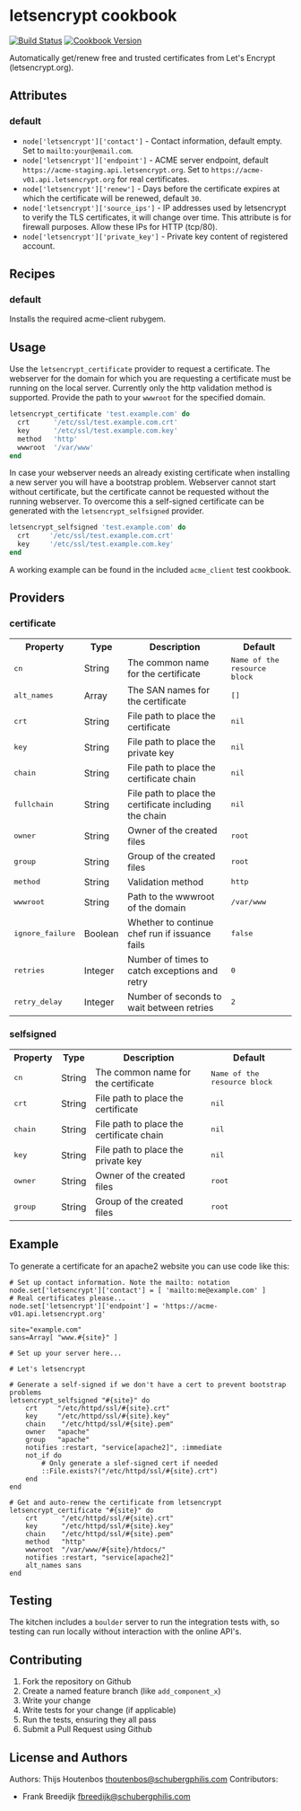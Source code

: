 letsencrypt cookbook
=============

[![Build Status](https://travis-ci.org/schubergphilis/letsencrypt.svg)](https://travis-ci.org/schubergphilis/letsencrypt)
[![Cookbook Version](https://img.shields.io/cookbook/v/letsencrypt.svg)](https://supermarket.chef.io/cookbooks/letsencrypt)

Automatically get/renew free and trusted certificates from Let's Encrypt (letsencrypt.org).

Attributes
----------
### default
* `node['letsencrypt']['contact']` - Contact information, default empty. Set to `mailto:your@email.com`.
* `node['letsencrypt']['endpoint']` - ACME server endpoint, default `https://acme-staging.api.letsencrypt.org`. Set to `https://acme-v01.api.letsencrypt.org` for real certificates.
* `node['letsencrypt']['renew']` - Days before the certificate expires at which the certificate will be renewed, default `30`.
* `node['letsencrypt']['source_ips']` - IP addresses used by letsencrypt to verify the TLS certificates, it will change over time. This attribute is for firewall purposes. Allow these IPs for HTTP (tcp/80).
* `node['letsencrypt']['private_key']` - Private key content of registered account.

Recipes
-------
### default
Installs the required acme-client rubygem.

Usage
-----
Use the `letsencrypt_certificate` provider to request a certificate. The webserver for the domain for which you are requesting a certificate must be running on the local server. Currently only the http validation method is supported. Provide the path to your `wwwroot` for the specified domain.

```ruby
letsencrypt_certificate 'test.example.com' do
  crt      '/etc/ssl/test.example.com.crt'
  key      '/etc/ssl/test.example.com.key'
  method   'http'
  wwwroot  '/var/www'
end
```

In case your webserver needs an already existing certificate when installing a new server you will have a bootstrap problem. Webserver cannot start without certificate, but the certificate cannot be requested without the running webserver. To overcome this a self-signed certificate can be generated with the `letsencrypt_selfsigned` provider.

```ruby
letsencrypt_selfsigned 'test.example.com' do
  crt     '/etc/ssl/test.example.com.crt'
  key     '/etc/ssl/test.example.com.key'
end
```

A working example can be found in the included `acme_client` test cookbook.

Providers
---------
### certificate
<table>
  <tr>
    <th>Property</th>
    <th>Type</th>
    <th>Description</th>
    <th>Default</th>
  </tr>
  <tr>
    <td><tt>cn</tt></td>
    <td>String</td>
    <td>The common name for the certificate</td>
    <td><tt>Name of the resource block</tt></td>
  </tr>
  <tr>
    <td><tt>alt_names</tt></td>
    <td>Array</td>
    <td>The SAN names for the certificate</td>
    <td><tt>[]</tt></td>
  </tr>
  <tr>
    <td><tt>crt</tt></td>
    <td>String</td>
    <td>File path to place the certificate</td>
    <td><tt>nil</tt></td>
  </tr>
  <tr>
    <td><tt>key</tt></td>
    <td>String</td>
    <td>File path to place the private key</td>
    <td><tt>nil</tt></td>
  </tr>
  <tr>
    <td><tt>chain</tt></td>
    <td>String</td>
    <td>File path to place the certificate chain</td>
    <td><tt>nil</tt></td>
  </tr>
  <tr>
    <td><tt>fullchain</tt></td>
    <td>String</td>
    <td>File path to place the certificate including the chain</td>
    <td><tt>nil</tt></td>
  </tr>
  <tr>
    <td><tt>owner</tt></td>
    <td>String</td>
    <td>Owner of the created files</td>
    <td><tt>root</tt></td>
  </tr>
  <tr>
    <td><tt>group</tt></td>
    <td>String</td>
    <td>Group of the created files</td>
    <td><tt>root</tt></td>
  </tr>
  <tr>
    <td><tt>method</tt></td>
    <td>String</td>
    <td>Validation method</td>
    <td><tt>http</tt></td>
  </tr>
  <tr>
    <td><tt>wwwroot</tt></td>
    <td>String</td>
    <td>Path to the wwwroot of the domain</td>
    <td><tt>/var/www</tt></td>
  </tr>
  <tr>
    <td><tt>ignore_failure</tt></td>
    <td>Boolean</td>
    <td>Whether to continue chef run if issuance fails</td>
    <td><tt>false</tt></td>
  </tr>
  <tr>
    <td><tt>retries</tt></td>
    <td>Integer</td>
    <td>Number of times to catch exceptions and retry</td>
    <td><tt>0</tt></td>
  </tr>
  <tr>
    <td><tt>retry_delay</tt></td>
    <td>Integer</td>
    <td>Number of seconds to wait between retries</td>
    <td><tt>2</tt></td>
  </tr>
</table>

### selfsigned
<table>
  <tr>
    <th>Property</th>
    <th>Type</th>
    <th>Description</th>
    <th>Default</th>
  </tr>
  <tr>
    <td><tt>cn</tt></td>
    <td>String</td>
    <td>The common name for the certificate</td>
    <td><tt>Name of the resource block</tt></td>
  </tr>
  <tr>
    <td><tt>crt</tt></td>
    <td>String</td>
    <td>File path to place the certificate</td>
    <td><tt>nil</tt></td>
  </tr>
  <tr>
    <td><tt>chain</tt></td>
    <td>String</td>
    <td>File path to place the certificate chain</td>
    <td><tt>nil</tt></td>
  </tr>
  <tr>
    <td><tt>key</tt></td>
    <td>String</td>
    <td>File path to place the private key</td>
    <td><tt>nil</tt></td>
  </tr>
  <tr>
    <td><tt>owner</tt></td>
    <td>String</td>
    <td>Owner of the created files</td>
    <td><tt>root</tt></td>
  </tr>
  <tr>
    <td><tt>group</tt></td>
    <td>String</td>
    <td>Group of the created files</td>
    <td><tt>root</tt></td>
  </tr>
</table>

Example
-------
To generate a certificate for an apache2 website you can use code like this:

    # Set up contact information. Note the mailto: notation
    node.set['letsencrypt']['contact'] = [ 'mailto:me@example.com' ] 
    # Real certificates please...
    node.set['letsencrypt']['endpoint'] = 'https://acme-v01.api.letsencrypt.org' 

    site="example.com"
    sans=Array[ "www.#{site}" ]

    # Set up your server here...

    # Let's letsencrypt

    # Generate a self-signed if we don't have a cert to prevent bootstrap problems
    letsencrypt_selfsigned "#{site}" do
        crt     "/etc/httpd/ssl/#{site}.crt"
        key     "/etc/httpd/ssl/#{site}.key"
        chain    "/etc/httpd/ssl/#{site}.pem"
        owner   "apache"
        group   "apache"
        notifies :restart, "service[apache2]", :immediate
        not_if do
            # Only generate a slef-signed cert if needed
            ::File.exists?("/etc/httpd/ssl/#{site}.crt")
        end
    end

    # Get and auto-renew the certificate from letsencrypt
    letsencrypt_certificate "#{site}" do
        crt      "/etc/httpd/ssl/#{site}.crt"
        key      "/etc/httpd/ssl/#{site}.key"
        chain    "/etc/httpd/ssl/#{site}.pem"
        method   "http"
        wwwroot  "/var/www/#{site}/htdocs/"
        notifies :restart, "service[apache2]"
        alt_names sans
    end

Testing
-------
The kitchen includes a `boulder` server to run the integration tests with, so testing can run locally without interaction with the online API's.

Contributing
------------
1. Fork the repository on Github
2. Create a named feature branch (like `add_component_x`)
3. Write your change
4. Write tests for your change (if applicable)
5. Run the tests, ensuring they all pass
6. Submit a Pull Request using Github

License and Authors
-------------------
Authors: Thijs Houtenbos <thoutenbos@schubergphilis.com>
Contributors:
* Frank Breedijk <fbreedijk@schubergphilis.com>
